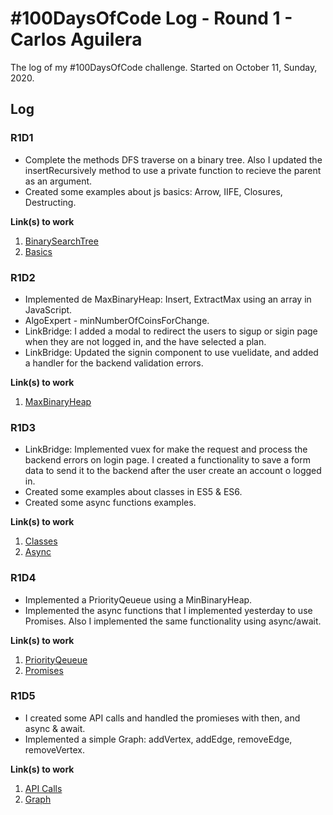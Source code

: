 # #100DaysOfCode Log - Round 1 - Carlos Aguilera

The log of my #100DaysOfCode challenge. Started on October 11, Sunday, 2020.

## Log

### R1D1 
- Complete the methods DFS traverse on a binary tree. Also I updated the insertRecursively method to use a private function to recieve the parent as an argument. 
- Created some examples about js basics: Arrow, IIFE, Closures, Destructing.

**Link(s) to work** 
1. [BinarySearchTree](https://github.com/cfaguilera20/data-structures-algorithms/blob/master/javascript/ads/datastructures/BinarySearchTree.js)
2. [Basics](https://github.com/cfaguilera20/data-structures-algorithms/tree/master/javascript/cjs)

### R1D2
- Implemented de MaxBinaryHeap: Insert, ExtractMax using an array in JavaScript. 
- AlgoExpert - minNumberOfCoinsForChange.
- LinkBridge: I added a modal to redirect the users to sigup or sigin page when they are not logged in, and the have selected a plan. 
- LinkBridge: Updated the signin component to use vuelidate, and added a handler for the backend validation errors.

**Link(s) to work** 
1. [MaxBinaryHeap](https://github.com/cfaguilera20/data-structures-algorithms/blob/master/javascript/ads/datastructures/MaxBinaryHeap.js)

### R1D3
- LinkBridge: Implemented vuex for make the request and process the backend errors on login page. I created a functionality to save a form data to send it to the backend after the user create an account o logged in. 
- Created some examples about classes in ES5 & ES6.
- Created some async functions examples.


**Link(s) to work** 
1. [Classes](https://github.com/cfaguilera20/data-structures-algorithms/blob/master/javascript/cjs/classes.js)
2. [Async](https://github.com/cfaguilera20/data-structures-algorithms/blob/master/javascript/cjs/async.js)

### R1D4
- Implemented a PriorityQeueue using a MinBinaryHeap.
- Implemented the async functions that I implemented yesterday to use Promises. Also I implemented the same functionality using async/await.


**Link(s) to work** 
1. [PriorityQeueue](https://github.com/cfaguilera20/data-structures-algorithms/blob/master/javascript/ads/datastructures/PriorityQeueue.js)
2. [Promises](https://github.com/cfaguilera20/data-structures-algorithms/blob/master/javascript/cjs/async.js)

### R1D5
- I created some API calls and handled the promieses with then, and async & await.
- Implemented a simple Graph: addVertex, addEdge, removeEdge, removeVertex.


**Link(s) to work** 
1. [API Calls](https://github.com/cfaguilera20/data-structures-algorithms/blob/master/javascript/cjs/async.js)
2. [Graph](https://github.com/cfaguilera20/data-structures-algorithms/blob/master/javascript/ads/datastructures/graph.js)
